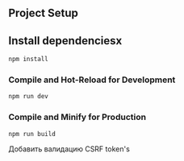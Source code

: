 ## Project Setup

## Install dependenciesx
```sh
npm install
```

### Compile and Hot-Reload for Development

```sh
npm run dev
```

### Compile and Minify for Production

```sh
npm run build
```


Добавить валидацию CSRF token's
